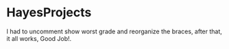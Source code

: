 # HayesProjects

I had to uncomment show worst grade and reorganize the braces, after that, it all works, Good Job!.

